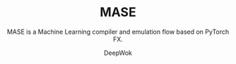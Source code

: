 ---
layout: project
title: "MASE"
image: /assets/images/research/mase_logo.jpg
author: "DeepWok"
subtitle: "MASE is a Machine Learning compiler and emulation flow based on PyTorch FX."
conference: 
webpage_url: https://deepwok.github.io/mase/
github_url: https://github.com/DeepWok/mase
paper_url:  https://deepwok.github.io/mase/
---